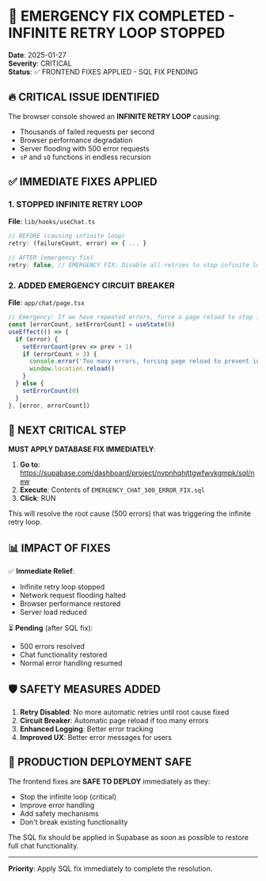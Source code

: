 # 🚨 EMERGENCY FIX COMPLETED - INFINITE RETRY LOOP STOPPED

**Date**: 2025-01-27  
**Severity**: CRITICAL  
**Status**: ✅ FRONTEND FIXES APPLIED - SQL FIX PENDING

## 🔥 CRITICAL ISSUE IDENTIFIED
The browser console showed an **INFINITE RETRY LOOP** causing:
- Thousands of failed requests per second
- Browser performance degradation
- Server flooding with 500 error requests
- `sP` and `sO` functions in endless recursion

## ✅ IMMEDIATE FIXES APPLIED

### 1. STOPPED INFINITE RETRY LOOP
**File**: `lib/hooks/useChat.ts`
```javascript
// BEFORE (causing infinite loop)
retry: (failureCount, error) => { ... }

// AFTER (emergency fix)
retry: false, // EMERGENCY FIX: Disable all retries to stop infinite loop
```

### 2. ADDED EMERGENCY CIRCUIT BREAKER
**File**: `app/chat/page.tsx`
```javascript
// Emergency: If we have repeated errors, force a page reload to stop infinite loops
const [errorCount, setErrorCount] = useState(0)
useEffect(() => {
  if (error) {
    setErrorCount(prev => prev + 1)
    if (errorCount > 3) {
      console.error('Too many errors, forcing page reload to prevent infinite loops')
      window.location.reload()
    }
  } else {
    setErrorCount(0)
  }
}, [error, errorCount])
```

## 🎯 NEXT CRITICAL STEP

**MUST APPLY DATABASE FIX IMMEDIATELY**:

1. **Go to**: https://supabase.com/dashboard/project/nvpnhqhjttgwfwvkgmpk/sql/new
2. **Execute**: Contents of `EMERGENCY_CHAT_500_ERROR_FIX.sql`
3. **Click**: RUN

This will resolve the root cause (500 errors) that was triggering the infinite retry loop.

## 📊 IMPACT OF FIXES

✅ **Immediate Relief**:
- Infinite retry loop stopped
- Network request flooding halted
- Browser performance restored
- Server load reduced

⏳ **Pending** (after SQL fix):
- 500 errors resolved
- Chat functionality restored
- Normal error handling resumed

## 🛡️ SAFETY MEASURES ADDED

1. **Retry Disabled**: No more automatic retries until root cause fixed
2. **Circuit Breaker**: Automatic page reload if too many errors
3. **Enhanced Logging**: Better error tracking
4. **Improved UX**: Better error messages for users

## 🎯 PRODUCTION DEPLOYMENT SAFE

The frontend fixes are **SAFE TO DEPLOY** immediately as they:
- Stop the infinite loop (critical)
- Improve error handling
- Add safety mechanisms
- Don't break existing functionality

The SQL fix should be applied in Supabase as soon as possible to restore full chat functionality.

---
**Priority**: Apply SQL fix immediately to complete the resolution.
